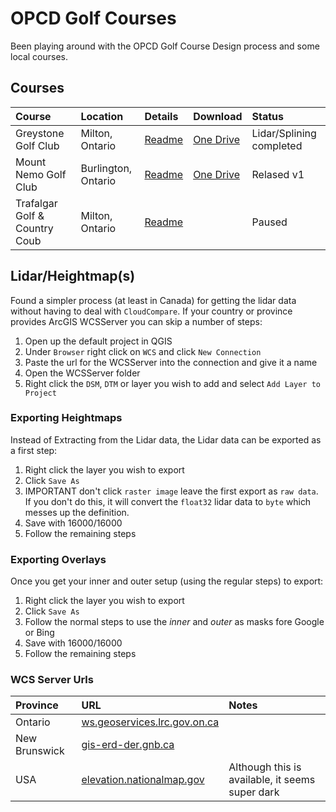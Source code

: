 # OPCD Golf Courses

Been playing around with the OPCD Golf Course Design process and some local courses.

## Courses

| Course | Location | Details | Download | Status |
| :--- | :--- | :--- | :--- | :--- |
| Greystone Golf Club | Milton, Ontario | [Readme](/greystone-gc/README.md) | [One Drive](https://1drv.ms/u/s!AqN33biz5OLCir4yFFS7POu8FvD_Jg?e=AwO4y4) | Lidar/Splining completed |
| Mount Nemo Golf Club | Burlington, Ontario | [Readme](/mount-nemo-gc/README.md) | [One Drive](https://1drv.ms/u/s!AqN33biz5OLCisBrArDMt9J2jPZa9w?e=fUu49B) | Relased v1 |
| Trafalgar Golf & Country Coub | Milton, Ontario | [Readme](/trafalgar.md) |  | Paused |


## Lidar/Heightmap(s)

Found a simpler process (at least in Canada) for getting the lidar data without having to deal with `CloudCompare`.  If your country or province provides ArcGIS WCSServer you can skip a number of steps:

1. Open up the default project in QGIS
2. Under `Browser` right click on `WCS` and click `New Connection`
3. Paste the url for the WCSServer into the connection and give it a name
4. Open the WCSServer folder
5. Right click the `DSM`, `DTM` or layer you wish to add and select `Add Layer to Project`

### Exporting Heightmaps

Instead of Extracting from the Lidar data, the Lidar data can be exported as a first step:

1. Right click the layer you wish to export
2. Click `Save As`
3. IMPORTANT don't click `raster image` leave the first export as `raw data`.  If you don't do this, it will convert the `float32` lidar data to `byte` which messes up the definition.
4. Save with 16000/16000
5. Follow the remaining steps

### Exporting Overlays 

Once you get your inner and outer setup (using the regular steps) to export:

1. Right click the layer you wish to export
2. Click `Save As`
3. Follow the normal steps to use the _inner_ and _outer_ as masks fore Google or Bing
4. Save with 16000/16000
5. Follow the remaining steps

### WCS Server Urls

| Province | URL | Notes |
| :-- | :-- | :-- |
| Ontario | [ws.geoservices.lrc.gov.on.ca](https://ws.geoservices.lrc.gov.on.ca/arcgis5/services/Elevation/Ontario_DTM_LidarDerived/ImageServer/WCSServer) | |
| New Brunswick | [gis-erd-der.gnb.ca](https://gis-erd-der.gnb.ca/server/services/LidarProducts/DSM/ImageServer/WCSServer) | |
| USA | [elevation.nationalmap.gov](https://elevation.nationalmap.gov/arcgis/services/3DEPElevation/ImageServer/WCSServer) | Although this is available, it seems super dark |
